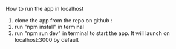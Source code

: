 How to run the app in localhost

1. clone the app from the repo on github :
2. run "npm install" in terminal
3. run "npm run dev" in terminal to start the app. It will launch on localhost:3000 by default
